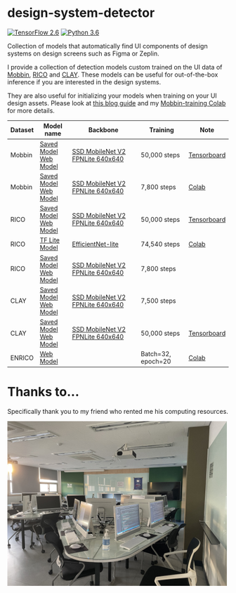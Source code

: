 # design-system-detector

[![TensorFlow 2.6](https://img.shields.io/badge/TensorFlow-2.6-FF6F00?logo=tensorflow)](https://github.com/tensorflow/tensorflow/releases/tag/v2.6.0)
[![Python 3.6](https://img.shields.io/badge/Python-3.6-3776AB)](https://www.python.org/downloads/release/python-368/)

Collection of models that automatically find UI components of design systems on design screens such as Figma or Zeplin. 

I provide a collection of detection models custom trained on the UI data of [Mobbin](https://mobbin.design/), [RICO](https://interactionmining.org/rico) and [CLAY](https://github.com/google-research-datasets/clay). These models can be useful for out-of-the-box inference if you are interested in the design systems. 

They are also useful for initializing your models when training on your UI design assets. Please look at [this blog guide](https://blog.tensorflow.org/2021/01/custom-object-detection-in-browser.html) and my [Mobbin-training Colab](https://gist.github.com/dusskapark/7a6579da4d61c8156ff11d3644041b29) for more details.


| Dataset | Model name                                                   | Backbone                                                     | Training     | Note                                                         |
| ------- | ------------------------------------------------------------ | ------------------------------------------------------------ | ------------ | ------------------------------------------------------------ |
| Mobbin  | [Saved Model](./mobbin/models/mobilenetv2-50k/saved-model)<br />[Web Model](./mobbin/models/mobilenetv2-50k/web-model) | [SSD MobileNet V2 FPNLite 640x640](http://download.tensorflow.org/models/object_detection/tf2/20200711/ssd_mobilenet_v2_fpnlite_640x640_coco17_tpu-8.tar.gz) | 50,000 steps | [Tensorboard](./mobbin/models/mobilenetv2-50k/screencapture.png) |
| Mobbin  | [Saved Model](./mobbin/models/mobilenetv2-8k/saved-model)<br />[Web Model](./mobbin/models/mobilenetv2-8k/web-model) | [SSD MobileNet V2 FPNLite 640x640](http://download.tensorflow.org/models/object_detection/tf2/20200711/ssd_mobilenet_v2_fpnlite_640x640_coco17_tpu-8.tar.gz) | 7,800 steps  | [Colab]([Tensorboard](./mobbin/models/resnet50v1-25k/screencapture.png)) |
| RICO    | [Saved Model](./rico/models/mobilenetv2-50k/saved-model)<br />[Web Model](./rico/models/mobilenetv2-50k/web-model) | [SSD MobileNet V2 FPNLite 640x640](http://download.tensorflow.org/models/object_detection/tf2/20200711/ssd_mobilenet_v2_fpnlite_640x640_coco17_tpu-8.tar.gz) | 50,000 steps | [Tensorboard](./rico/models/mobilenetv2-50k/screencapture.png) |
| RICO    | [TF Lite Model](./rico/models/efficientnet-lite-20epoch/tflite-model/rico.tflite) | [EfficientNet-lite](https://github.com/tensorflow/tpu/tree/master/models/official/efficientnet/lite) | 74,540 steps | [Colab](./rico/models/mobilenetv2-50k/tflite-model/Model%20Maker%20Object%20Detection%20for%20RICO.ipynb) |
| RICO    | [Saved Model](./rico/models/mobilenetv2-8k/saved-model)<br />[Web Model](./rico/models/mobilenetv2-8k/web-model) | [SSD MobileNet V2 FPNLite 640x640](http://download.tensorflow.org/models/object_detection/tf2/20200711/ssd_mobilenet_v2_fpnlite_640x640_coco17_tpu-8.tar.gz) | 7,800 steps  |                                                              |
| CLAY    | [Saved Model](./clay/models/mobilenetv2-8k/saved-model)<br />[Web Model](./clay/models/mobilenetv2-8k/web-model) | [SSD MobileNet V2 FPNLite 640x640](http://download.tensorflow.org/models/object_detection/tf2/20200711/ssd_mobilenet_v2_fpnlite_640x640_coco17_tpu-8.tar.gz) | 7,500 steps  |                                                              |
| CLAY    | [Saved Model](./clay/models/mobilenetv2-50k/saved-model)<br />[Web Model](./clay/models/mobilenetv2-50k/web-model) | [SSD MobileNet V2 FPNLite 640x640](http://download.tensorflow.org/models/object_detection/tf2/20200711/ssd_mobilenet_v2_fpnlite_640x640_coco17_tpu-8.tar.gz) | 50,000 steps | [Tensorboard](./clay/models/mobilenetv2-50k/2022_92017_localhost.jpeg) |
| ENRICO | [Web Model](./enrico/models/classification/web-model) | | Batch=32, epoch=20| [Colab](https://colab.research.google.com/github/tensorflow/docs/blob/master/site/en/tutorials/images/classification.ipynb)

# Thanks to...

Specifically thank you to my friend who rented me his computing resources.

<img src="./IMG_8358.jpeg" width="500"/>
